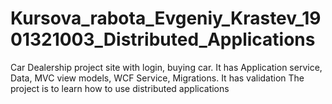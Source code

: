 # Kursova_rabota_Evgeniy_Krastev_1901321003_Distributed_Applications

Car Dealership project site with login, buying car. It has Application service, Data, MVC view models, WCF Service, Migrations. It has validation The project is to learn how to use distributed  applications

